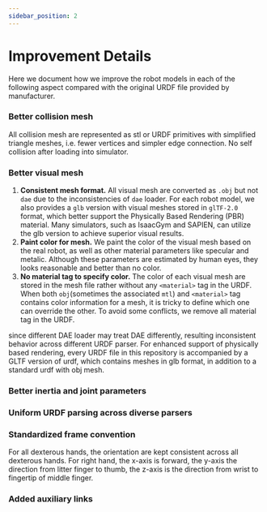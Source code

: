 ```yaml
---
sidebar_position: 2
---
```


# Improvement Details

Here we document how we improve the robot models in each of the following aspect compared with the
original URDF file provided by manufacturer.

### Better collision mesh

All collision mesh are represented as stl or URDF primitives with simplified triangle meshes, i.e.
fewer vertices and
simpler edge connection. No self collision after loading into simulator.

### Better visual mesh

1. **Consistent mesh format.** All visual mesh are converted as `.obj` but not `dae` due to the
   inconsistencies of `dae`
   loader. For each robot model, we also provides a `glb` version with visual meshes stored
   in `glTF-2.0` format, which
   better support the Physically Based Rendering (PBR) material. Many simulators, such as IsaacGym
   and SAPIEN, can
   utilize the glb version to achieve superior visual results.
2. **Paint color for mesh.** We paint the color of the visual mesh based on the real robot, as well
   as other material
   parameters like specular and metalic. Although these parameters are estimated by human eyes, they
   looks reasonable
   and better than no color.
3. **No material tag to specify color.** The color of each visual mesh are stored in the mesh file
   rather without
   any `<material>` tag in the URDF. When both `obj`(sometimes the associated `mtl`)
   and `<material>` tag contains color
   information for a mesh, it is tricky to define which one can override the other. To avoid some
   conflicts, we remove
   all material tag in the URDF.

since different DAE loader may treat DAE differently, resulting inconsistent behavior across
different URDF parser.
For enhanced support of physically based rendering,
every URDF file in this repository is accompanied by a GLTF version of urdf,
which contains meshes in glb format, in addition to a standard urdf with obj mesh.

### Better inertia and joint parameters

### Uniform URDF parsing across diverse parsers

### Standardized frame convention

For all dexterous hands, the orientation are kept consistent across all dexterous hands. For right
hand, the x-axis is
forward, the y-axis the direction from litter finger to thumb, the z-axis is the direction from
wrist to fingertip of
middle finger.

### Added auxiliary links